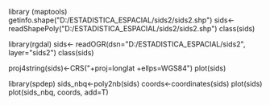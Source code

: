 library (maptools)
getinfo.shape("D:/ESTADISTICA_ESPACIAL/sids2/sids2.shp")
sids<-readShapePoly("D:/ESTADISTICA_ESPACIAL/sids2/sids2.shp")
class(sids)


library(rgdal)
sids<- readOGR(dsn="D:/ESTADISTICA_ESPACIAL/sids2", layer="sids2")
class(sids)
  

proj4string(sids)<-CRS("+proj=longlat +ellps=WGS84")
plot(sids)


library(spdep)
sids_nbq<-poly2nb(sids)
coords<-coordinates(sids)
plot(sids)
plot(sids_nbq, coords, add=T)


